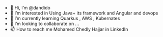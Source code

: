 - 👋 Hi, I’m @dandido
- 👀 I’m interested in Using Java+ its framework and Angular and devops
- 🌱 I’m currently learning Quarkus , AWS , Kubernates
- 💞️ I’m looking to collaborate on ...
- 📫 How to reach me Mohamed Chedly Hajjar in LinkedIn

<!---
dandido/dandido is a ✨ special ✨ repository because its `README.md` (this file) appears on your GitHub profile.
You can click the Preview link to take a look at your changes.
--->
